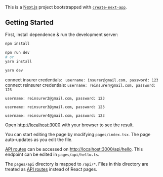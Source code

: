 This is a [Next.js](https://nextjs.org/) project bootstrapped with [`create-next-app`](https://github.com/vercel/next.js/tree/canary/packages/create-next-app).

## Getting Started

First, install dependence &  run the development server:

```bash
npm install 

npm run dev
# or
yarn install

yarn dev
```

connect insurer credentials: ` username: insurer@gmail.com, password: 123`
connect reinsurer credentials: 
`username: reinsurer@gmail.com, password: 123` 

`username: reinsurer2@gmail.com, password: 123`

`username: reinsurer3@gmail.com, password: 123`

`username: reinsurer4@gmail.com, password: 123`



Open [http://localhost:3000](http://localhost:3000) with your browser to see the result.

You can start editing the page by modifying `pages/index.tsx`. The page auto-updates as you edit the file.

[API routes](https://nextjs.org/docs/api-routes/introduction) can be accessed on [http://localhost:3000/api/hello](http://localhost:3000/api/hello). This endpoint can be edited in `pages/api/hello.ts`.

The `pages/api` directory is mapped to `/api/*`. Files in this directory are treated as [API routes](https://nextjs.org/docs/api-routes/introduction) instead of React pages.

